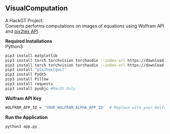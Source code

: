 ## VisualComputation
A HackGT Project. \
Converts performs computations on images of equations using Wolfram API and [pix2tex API](https://github.com/lukas-blecher/LaTeX-OCR).

**Required Installations** \
Python3
```sh
pip3 install matplotlib
pip3 install torch torchvision torchaudio --index-url https://download.pytorch.org/whl/cpu
pip3 install torch torchvision torchaudio --index-url https://download.pytorch.org/whl/cu117
pip3 install "pix2tex[gui]"
pip3 install PyQt5
pip3 install Pillow
pip3 install requests
pip3 install pyobjc #MacOS Only
```
**Wolfram API Key**
```sh
WOLFRAM_APP_ID = 'YOUR_WOLFRAM_ALPHA_APP_ID'  # Replace with your Wolfram App ID
```
**Run the Application**
```sh
python3 app.py
```
